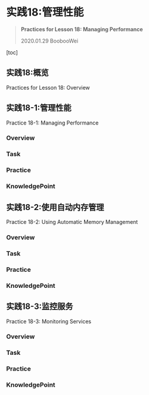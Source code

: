 # 实践18:管理性能

> **Practices for Lesson 18: Managing Performance**
>
> 2020.01.29 BoobooWei

[toc]

## 实践18:概览

Practices for Lesson 18: Overview

## 实践18-1:管理性能

Practice 18-1: Managing Performance

### Overview

### Task

### Practice

### KnowledgePoint

## 实践18-2:使用自动内存管理

Practice 18-2: Using Automatic Memory Management

### Overview

### Task

### Practice

### KnowledgePoint

## 实践18-3:监控服务

Practice 18-3: Monitoring Services

### Overview

### Task

### Practice

### KnowledgePoint